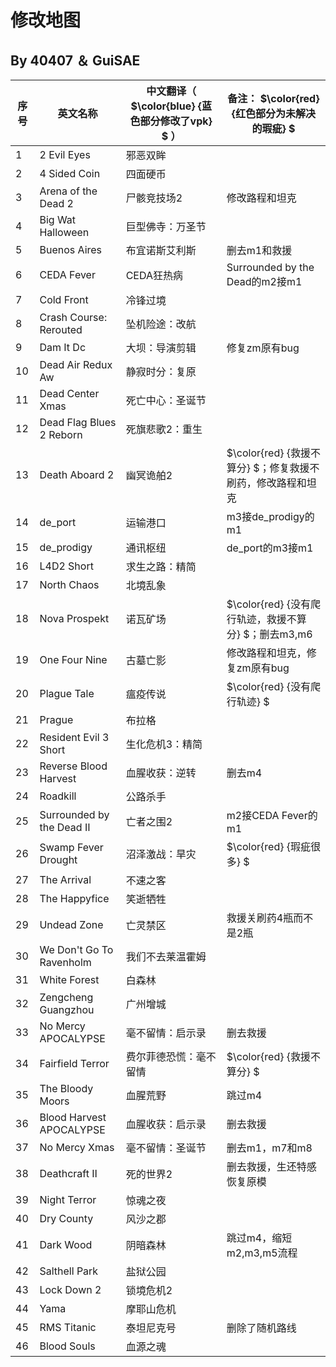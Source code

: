 # 修改地图
## By 40407 ＆ GuiSAE
| 序号 | 英文名称                   | 中文翻译（      $\color{blue} {蓝色部分修改了vpk} $  ）       |备注：     $\color{red} {红色部分为未解决的瑕疵} $                
|------|----------------------------|-------------------------|----------------------
| 1    | 2 Evil Eyes                | 邪恶双眸                |
| 2    | 4 Sided Coin               | 四面硬币                |
| 3    | Arena of the Dead 2        | 尸骸竞技场2             |修改路程和坦克
| 4    | Big Wat Halloween          | 巨型佛寺：万圣节        |
| 5    | Buenos Aires               | 布宜诺斯艾利斯          |删去m1和救援
| 6    | CEDA Fever                 | CEDA狂热病              |Surrounded by the Dead的m2接m1
| 7    | Cold Front                 | 冷锋过境                |
| 8    | Crash Course: Rerouted     | 坠机险途：改航          |
| 9    | Dam It Dc                  | 大坝：导演剪辑          |修复zm原有bug
| 10   | Dead Air Redux Aw          | 静寂时分：复原          |
| 11   | Dead Center Xmas           | 死亡中心：圣诞节        |
| 12   | Dead Flag Blues 2 Reborn   | 死旗悲歌2：重生         |
| 13   | Death Aboard 2             | 幽冥诡舶2               |$\color{red} {救援不算分} $；修复救援不刷药，修改路程和坦克
| 14   | de_port                    | 运输港口                |m3接de_prodigy的m1
| 15   | de_prodigy                 | 通讯枢纽                |de_port的m3接m1
| 16   | L4D2 Short                 | 求生之路：精简          |
| 17   | North Chaos                | 北境乱象                |
| 18   | Nova Prospekt              | 诺瓦矿场                |$\color{red} {没有爬行轨迹，救援不算分} $；删去m3,m6
| 19   | One Four Nine              | 古墓亡影                |修改路程和坦克，修复zm原有bug
| 20   | Plague Tale                | 瘟疫传说                |$\color{red} {没有爬行轨迹} $
| 21   | Prague                     | 布拉格                  |
| 22   | Resident Evil 3 Short      | 生化危机3：精简         |
| 23   | Reverse Blood Harvest      | 血腥收获：逆转          |删去m4
| 24   | Roadkill                   | 公路杀手                |
| 25   | Surrounded by the Dead Ⅱ  | 亡者之围2               |m2接CEDA Fever的m1
| 26   | Swamp Fever Drought        | 沼泽激战：旱灾          |$\color{red} {瑕疵很多} $
| 27   | The Arrival                | 不速之客                |
| 28   | The Happyfice              | 笑逝牺牲                |
| 29   | Undead Zone                | 亡灵禁区                |救援关刷药4瓶而不是2瓶
| 30   | We Don't Go To Ravenholm   | 我们不去莱温霍姆        |
| 31   | White Forest               | 白森林                  |
| 32   | Zengcheng Guangzhou        | 广州增城                |
| 33   | No Mercy APOCALYPSE        | 毫不留情：启示录        |删去救援
| 34   | Fairfield Terror           | 费尔菲德恐慌：毫不留情  |$\color{red} {救援不算分} $
| 35   | The Bloody Moors           | 血腥荒野                |跳过m4
| 36   | Blood Harvest APOCALYPSE   | 血腥收获：启示录        |删去救援
| 37   | No Mercy Xmas              | 毫不留情：圣诞节        |删去m1，m7和m8
| 38   | Deathcraft Ⅱ              | 死的世界2               |删去救援，生还特感恢复原模
| 39   | Night Terror               | 惊魂之夜                |
| 40   | Dry County                 | 风沙之郡                |
| 41   | Dark Wood                  | 阴暗森林                |跳过m4，缩短m2,m3,m5流程
| 42   | Salthell Park              | 盐狱公园                |
| 43   | Lock Down 2                | 锁境危机2               |
| 44   |  Yama                      | 摩耶山危机              |
| 45   |  RMS Titanic               | 泰坦尼克号              |删除了随机路线
| 46   |  Blood Souls               | 血源之魂                |
